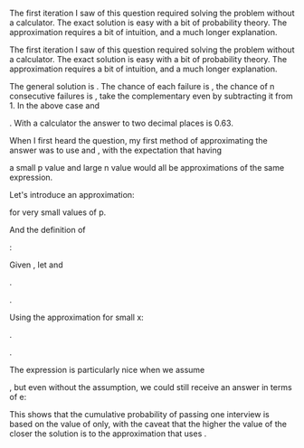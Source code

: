 The first iteration I saw of this question required solving the problem without a calculator. The exact solution is easy with a bit of probability theory. The approximation requires a bit of intuition, and a much longer explanation.

The first iteration I saw of this question required solving the problem without a calculator. The exact solution is easy with a bit of probability theory. The approximation requires a bit of intuition, and a much longer explanation.

The general solution is
. The chance of each failure is , the chance of n consecutive failures is , take the complementary even by subtracting it from 1. In the above case and

. With a calculator the answer to two decimal places is 0.63.

When I first heard the question, my first method of approximating the answer was to use
and , with the expectation that having

a small p value and large n value would all be approximations of the same expression.

Let's introduce an approximation:

for very small values of p.

And the definition of

:

Given , let
and

.

.

Using the approximation for small x:

.

.

The expression is particularly nice when we assume

, but even without the assumption, we could still receive an answer in terms of e:

This shows that the cumulative probability of passing one interview is based on the value of only, with the caveat that the higher the value of the closer the solution is to the approximation that uses .
